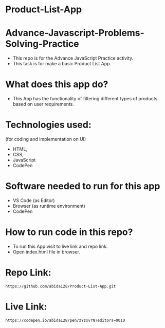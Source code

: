# Product-List-App

# Advance-Javascript-Problems-Solving-Practice
 - This repo is for the Advance JavaScript Practice activity.
 - This task is for make a basic Product List App.
 
# What does this app do?
 - This App has the functionality of filtering different types of products based on user requirements.
 
# Technologies used:
  (for coding and implementation on UI)
 - HTML,
 - CSS,
 - JavaScript
 - CodePen
 
# Software needed to run for this app
  - VS Code (as Editor)
  - Browser (as runtime environment)
  - CodePen
  
# How to run code in this repo?
  - To run this App visit to live link and repo link.
  - Open index.html file in browser.
  
# Repo Link:
    https://github.com/abida128/Product-List-App.git
    
# Live Link:
    https://codepen.io/abida128/pen/zYzxvrN?editors=0010
